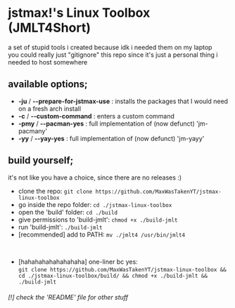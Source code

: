 # jstmax!'s Linux Toolbox (JMLT4Short)
a set of stupid tools i created because idk i needed them on my laptop \
you could really just "gitignore" this repo since it's just a personal thing i needed to host somewhere

## available options;
* **-ju** / **--prepare-for-jstmax-use** : installs the packages that I would need on a fresh arch install
* **-c** / **--custom-command** : enters a custom command
* **-pmy** / **--pacman-yes** : full implementation of (now defunct) 'jm-pacmany'
* **-yy** / **--yay-yes** : full implementation of (now defunct) 'jm-yayy'

## build yourself;
it's not like you have a choice, since there are no releases :)
* clone the repo: `git clone https://github.com/MaxWasTakenYT/jstmax-linux-toolbox`
* go inside the repo folder: `cd ./jstmax-linux-toolbox`
* open the 'build' folder: `cd ./build`
* give permissions to 'build-jmlt': `chmod +x ./build-jmlt`
* run 'build-jmlt': `./build-jmlt`
* [recommended] add to PATH: `mv ./jmlt4 /usr/bin/jmlt4`

&nbsp;
* [hahahahahahahahaha] one-liner bc yes: \
`git clone https://github.com/MaxWasTakenYT/jstmax-linux-toolbox && cd ./jstmax-linux-toolbox/build/ && chmod +x ./build-jmlt && ./build-jmlt`
###### [!] check the 'README' file for other stuff
